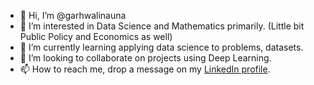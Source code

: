 - 👋 Hi, I’m @garhwalinauna
- 👀 I’m interested in Data Science and Mathematics primarily. (Little bit Public Policy and Economics as well)
- 🌱 I’m currently learning applying data science to problems, datasets.
- 💞️ I’m looking to collaborate on projects using Deep Learning.
- 📫 How to reach me, drop a message on my [LinkedIn profile](https://www.linkedin.com/in/rohit-rawat-68778a8b/).

<!---
garhwalinauna/garhwalinauna is a ✨ special ✨ repository because its `README.md` (this file) appears on your GitHub profile.
You can click the Preview link to take a look at your changes.
--->
